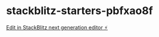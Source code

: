 # stackblitz-starters-pbfxao8f

[Edit in StackBlitz next generation editor ⚡️](https://stackblitz.com/~/github.com/pyrousseau/stackblitz-starters-pbfxao8f)